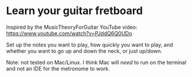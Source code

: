 # Learn your guitar fretboard

Inspired by the MusicTheoryForGuitar YouTube video: https://www.youtube.com/watch?v=PJddQ6Q0UDo

Set up the notes you want to play, how quickly you want to play, and whether you want to go up and down the neck, or just up/down.

Note: not tested on Mac/Linux. I think Mac will _need_ to run on the terminal and not an IDE for the metronome to work.
